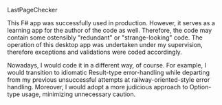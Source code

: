 LastPageChecker

This F# app was successfully used in production. However, it serves as a learning app for the author of the code as well. Therefore, the code may contain some ostensibly "redundant" or "strange-looking" code. 
The operation of this desktop app was undertaken under my supervision, therefore exceptions and validations were coded accordingly. 

Nowadays, I would code it in a different way, of course. For example, I would transition to idiomatic Result-type error-handling while departing from my previous unsuccessful attempts at railway-oriented-style error handling. Moreover, I would adopt a more judicious approach to Option-type usage, minimizing unnecessary caution.

